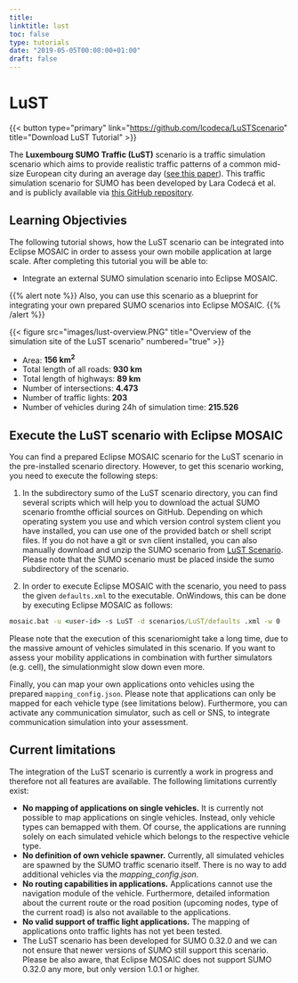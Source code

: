 ```yaml
---
title:
linktitle: lust
toc: false
type: tutorials
date: "2019-05-05T00:00:00+01:00"
draft: false
---
```


# LuST

{{< button type="primary" link="https://github.com/lcodeca/LuSTScenario" title="Download LuST Tutorial" >}}

The **Luxembourg SUMO Traffic (LuST)** scenario is a traffic simulation scenario which aims to provide
realistic traffic patterns of a common mid-size European city during an average day ([see this paper](https://ieeexplore.ieee.org/stamp/stamp.jsp?tp=&arnumber=7906642)). This traffic
simulation scenario for SUMO has been developed by Lara Codecá et al. and is publicly available via
[this GitHub repository](https://github.com/lcodeca/LuSTScenario). 

## Learning Objectivies

The following tutorial shows, how the LuST scenario can be integrated into Eclipse MOSAIC in order to
assess your own mobile application at large scale. After completing this tutorial you will be able to:

* Integrate an external SUMO simulation scenario into Eclipse MOSAIC.

{{% alert note %}}
Also, you can use this scenario as a blueprint for integrating your own prepared SUMO scenarios into Eclipse MOSAIC.
{{% /alert %}}

{{< figure src="images/lust-overview.PNG" title="Overview of the simulation site of the LuST scenario" numbered="true" >}}

* Area: **156 km<sup>2</sup>**
* Total length of all roads: **930 km**
* Total length of highways: **89 km**
* Number of intersections: **4.473**
* Number of traffic lights: **203**
* Number of vehicles during 24h of simulation time: **215.526**

## Execute the LuST scenario with Eclipse MOSAIC

You can find a prepared Eclipse MOSAIC scenario for the LuST scenario in the pre-installed scenario directory.
However, to get this scenario working, you need to execute the following steps:

1. In the subdirectory sumo of the LuST scenario directory, you can find several scripts which will
help you to download the actual SUMO scenario fromthe official sources on GitHub. Depending
on which operating system you use and which version control system client you have installed,
you can use one of the provided batch or shell script files. If you do not have a git or svn client
installed, you can also manually download and unzip the SUMO scenario from [LuST Scenario](https://github.com/lcodeca/LuSTScenario). Please note that the SUMO scenario must be placed inside the
sumo subdirectory of the scenario.

2. In order to execute Eclipse MOSAIC with the scenario, you need to pass the given `defaults.xml` to the
executable. OnWindows, this can be done by executing Eclipse MOSAIC as follows:
```bat
mosaic.bat -u <user-id> -s LuST -d scenarios/LuST/defaults .xml -w 0
```
Please note that the execution of this scenariomight take a long time, due to the massive amount of
vehicles simulated in this scenario. If you want to assess your mobility applications in combination
with further simulators (e.g. cell), the simulationmight slow down even more.

Finally, you can map your own applications onto vehicles using the prepared `mapping_config.json`.
Please note that applications can only be mapped for each vehicle type (see limitations below). Furthermore,
you can activate any communication simulator, such as cell or SNS, to integrate communication
simulation into your assessment.

## Current limitations

The integration of the LuST scenario is currently a work in progress and therefore not all features are
available. The following limitations currently exist:

* **No mapping of applications on single vehicles.** It is currently not possible to map applications on
single vehicles. Instead, only vehicle types can bemapped with them. Of course, the applications
are running solely on each simulated vehicle which belongs to the respective vehicle type.
* **No definition of own vehicle spawner.** Currently, all simulated vehicles are spawned by the SUMO
traffic scenario itself. There is no way to add additional vehicles via the *mapping_config.json.*
* **No routing capabilities in applications.** Applications cannot use the navigation module of the
vehicle. Furthermore, detailed information about the current route or the road position (upcoming
nodes, type of the current road) is also not available to the applications.
* **No valid support of traffic light applications.** The mapping of applications onto traffic lights has
not yet been tested.
* The LuST scenario has been developed for SUMO 0.32.0 and we can not ensure that newer versions
of SUMO still support this scenario. Please be also aware, that Eclipse MOSAIC does not support SUMO
0.32.0 any more, but only version 1.0.1 or higher.